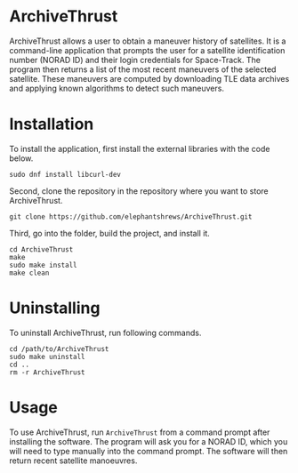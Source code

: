 # ArchiveThrust

ArchiveThrust allows a user to obtain a maneuver history of satellites. It is a command-line application that prompts the user for a satellite identification number (NORAD ID) and their login credentials for Space-Track. The program then returns a list of the most recent maneuvers of the selected satellite. These maneuvers are computed by downloading TLE data archives and applying known algorithms to detect such maneuvers.

# Installation

To install the application, first install the external libraries with the code below.
```
sudo dnf install libcurl-dev
```
Second, clone the repository in the repository where you want to store ArchiveThrust.
```
git clone https://github.com/elephantshrews/ArchiveThrust.git
```
Third, go into the folder, build the project, and install it.
```
cd ArchiveThrust
make
sudo make install
make clean
```


# Uninstalling
To uninstall ArchiveThrust, run following commands.
```
cd /path/to/ArchiveThrust
sudo make uninstall
cd ..
rm -r ArchiveThrust
```

# Usage
To use ArchiveThrust, run `ArchiveThrust` from a command prompt after installing the software. The program will ask you for a NORAD ID, which you will need to type manually into the command prompt. The software will then return recent satellite manoeuvres.
